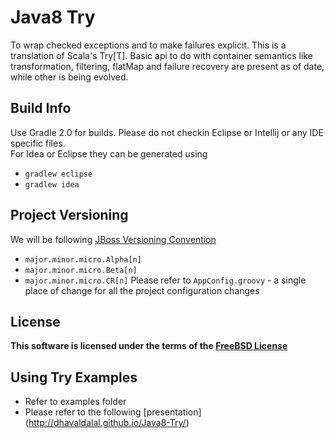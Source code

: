 # Java8 Try<T> 
To wrap checked exceptions and to make failures explicit.  This is a translation
of Scala's Try[T].  Basic api to do with container semantics like transformation, 
filtering, flatMap and failure recovery are present as of date,  while other is
being evolved. 


## Build Info
Use Gradle 2.0 for builds.  Please do not checkin Eclipse or Intellij or any IDE specific files.  
For Idea or Eclipse they can be generated using
* `gradlew eclipse`
* `gradlew idea`


## Project Versioning
We will be following [JBoss Versioning Convention](https://community.jboss.org/wiki/JBossProjectVersioning?_sscc=t)
* `major.minor.micro.Alpha[n]`
* `major.minor.micro.Beta[n]`
* `major.minor.micro.CR[n]`
Please refer to `AppConfig.groovy` - a single place of change for all the project configuration changes

## License
**This software is licensed under the terms of the [FreeBSD License](http://en.wikipedia.org/wiki/BSD_licenses)**

## Using Try<T> Examples

* Refer to examples folder
* Please refer to the following [presentation] (http://dhavaldalal.github.io/Java8-Try/)
